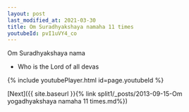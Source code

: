 ```yaml
---
layout: post
last_modified_at: 2021-03-30
title: Om Suradhyakshaya namaha 11 times
youtubeId: pvI1uVY4_co
---
```

 
 
Om Suradhyakshaya nama 
 
 -  Who is the Lord of all devas 
 
  
 
  
 
 
 
 
 
 


{% include youtubePlayer.html id=page.youtubeId %}
 
[Next]({{ site.baseurl }}{% link  split1/_posts/2013-09-15-Om yogadhyakshaya namaha 11 times.md%})
 
